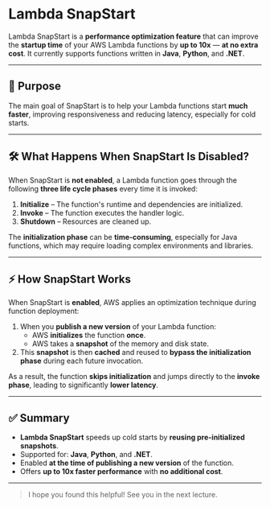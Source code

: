 # Lambda SnapStart

Lambda SnapStart is a **performance optimization feature** that can improve the **startup time** of your AWS Lambda functions by **up to 10x** — **at no extra cost**. It currently supports functions written in **Java**, **Python**, and **.NET**.

---

## 🧠 Purpose

The main goal of SnapStart is to help your Lambda functions start **much faster**, improving responsiveness and reducing latency, especially for cold starts.

---

## 🛠️ What Happens When SnapStart Is Disabled?

When SnapStart is **not enabled**, a Lambda function goes through the following **three life cycle phases** every time it is invoked:

1. **Initialize** – The function's runtime and dependencies are initialized.
2. **Invoke** – The function executes the handler logic.
3. **Shutdown** – Resources are cleaned up.

The **initialization phase** can be **time-consuming**, especially for Java functions, which may require loading complex environments and libraries.

---

## ⚡ How SnapStart Works

When SnapStart is **enabled**, AWS applies an optimization technique during function deployment:

1. When you **publish a new version** of your Lambda function:
    - AWS **initializes** the function **once**.
    - AWS takes a **snapshot** of the memory and disk state.
2. This **snapshot** is then **cached** and reused to **bypass the initialization phase** during each future invocation.

As a result, the function **skips initialization** and jumps directly to the **invoke phase**, leading to significantly **lower latency**.

---

## ✅ Summary

- **Lambda SnapStart** speeds up cold starts by **reusing pre-initialized snapshots**.
- Supported for: **Java**, **Python**, and **.NET**.
- Enabled **at the time of publishing a new version** of the function.
- Offers **up to 10x faster performance** with **no additional cost**.

---

> I hope you found this helpful! See you in the next lecture.

